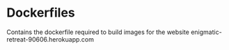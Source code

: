 # Dockerfiles
Contains the dockerfile required to build images for the website enigmatic-retreat-90606.herokuapp.com
